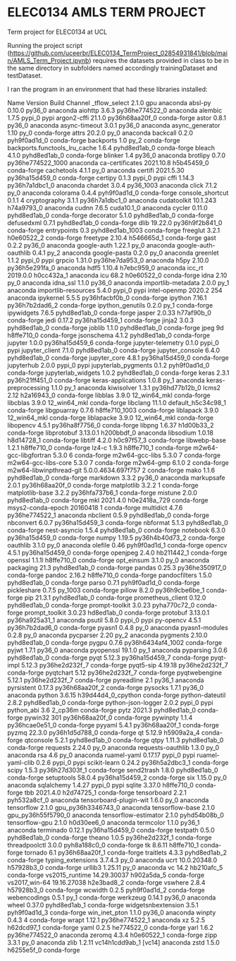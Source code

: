 # ELEC0134 AMLS TERM PROJECT
Term project for ELEC0134 at UCL

Running the project script (https://github.com/uceerbr/ELEC0134_TermProject_02854931841/blob/main/AMLS_Term_Project.ipynb) requires the datasets provided in class to be in the same directory in subfolders named accordingly trainingDataset and testDataset.

I ran the program in an environment that had these libraries installed:

Name                      Version                 Build       Channel
_tflow_select             2.1.0                       gpu    anaconda
absl-py                   0.10.0                   py36_0    anaconda
aiohttp                   3.6.3            py36he774522_0    anaconda
alembic                   1.7.5                    pypi_0    pypi
argon2-cffi               21.1.0           py36h68aa20f_0    conda-forge
astor                     0.8.1                    py36_0    anaconda
async-timeout             3.0.1                    py36_0    anaconda
async_generator           1.10                       py_0    conda-forge
attrs                     20.2.0                     py_0    anaconda
backcall                  0.2.0              pyh9f0ad1d_0    conda-forge
backports                 1.0                        py_2    conda-forge
backports.functools_lru_cache 1.6.4              pyhd8ed1ab_0    conda-forge
bleach                    4.1.0              pyhd8ed1ab_0    conda-forge
blinker                   1.4                      py36_0    anaconda
brotlipy                  0.7.0           py36he774522_1000    anaconda
ca-certificates           2021.10.8            h5b45459_0    conda-forge
cachetools                4.1.1                      py_0    anaconda
certifi                   2021.5.30        py36ha15d459_0    conda-forge
certipy                   0.1.3                    pypi_0    pypi
cffi                      1.14.3           py36h7a1dbc1_0    anaconda
chardet                   3.0.4                 py36_1003    anaconda
click                     7.1.2                      py_0    anaconda
colorama                  0.4.4              pyh9f0ad1d_0    conda-forge
console_shortcut          0.1.1                         4
cryptography              3.1.1            py36h7a1dbc1_0    anaconda
cudatoolkit               10.1.243             h74a9793_0    anaconda
cudnn                     7.6.5                cuda10.1_0    anaconda
cycler                    0.11.0             pyhd8ed1ab_0    conda-forge
decorator                 5.1.0              pyhd8ed1ab_0    conda-forge
defusedxml                0.7.1              pyhd8ed1ab_0    conda-forge
dlib                      19.22.0          py36h9f2b841_0    conda-forge
entrypoints               0.3             pyhd8ed1ab_1003    conda-forge
freeglut                  3.2.1                h0e60522_2    conda-forge
freetype                  2.10.4               h546665d_1    conda-forge
gast                      0.2.2                    py36_0    anaconda
google-auth               1.22.1                     py_0    anaconda
google-auth-oauthlib      0.4.1                      py_2    anaconda
google-pasta              0.2.0                      py_0    anaconda
greenlet                  1.1.2                    pypi_0    pypi
grpcio                    1.31.0           py36he7da953_0    anaconda
h5py                      2.10.0           py36h5e291fa_0    anaconda
hdf5                      1.10.4               h7ebc959_0    anaconda
icc_rt                    2019.0.0             h0cc432a_1    anaconda
icu                       68.2                 h0e60522_0    conda-forge
idna                      2.10                       py_0    anaconda
idna_ssl                  1.1.0                    py36_0    anaconda
importlib-metadata        2.0.0                      py_1    anaconda
importlib-resources       5.4.0                    pypi_0    pypi
intel-openmp              2020.2                      254    anaconda
ipykernel                 5.5.5            py36hfacbf0b_0    conda-forge
ipython                   7.16.1           py36h7b2dad6_2    conda-forge
ipython_genutils          0.2.0                      py_1    conda-forge
ipywidgets                7.6.5              pyhd8ed1ab_0    conda-forge
jasper                    2.0.33               h77af90b_0    conda-forge
jedi                      0.17.2           py36ha15d459_1    conda-forge
jinja2                    3.0.3              pyhd8ed1ab_0    conda-forge
joblib                    1.1.0              pyhd8ed1ab_0    conda-forge
jpeg                      9d                   h8ffe710_0    conda-forge
jsonschema                4.1.2              pyhd8ed1ab_0    conda-forge
jupyter                   1.0.0            py36ha15d459_6    conda-forge
jupyter-telemetry         0.1.0                    pypi_0    pypi
jupyter_client            7.1.0              pyhd8ed1ab_0    conda-forge
jupyter_console           6.4.0              pyhd8ed1ab_0    conda-forge
jupyter_core              4.8.1            py36ha15d459_0    conda-forge
jupyterhub                2.0.0                    pypi_0    pypi
jupyterlab_pygments       0.1.2              pyh9f0ad1d_0    conda-forge
jupyterlab_widgets        1.0.2              pyhd8ed1ab_0    conda-forge
keras                     2.3.1            py36h21ff451_0    conda-forge
keras-applications        1.0.8                      py_1    anaconda
keras-preprocessing       1.1.0                      py_1    anaconda
kiwisolver                1.3.1            py36hd77b12b_0
lcms2                     2.12                 h2a16943_0    conda-forge
libblas                   3.9.0              12_win64_mkl    conda-forge
libcblas                  3.9.0              12_win64_mkl    conda-forge
libclang                  11.1.0          default_h5c34c98_1    conda-forge
libgpuarray               0.7.6             h8ffe710_1003    conda-forge
liblapack                 3.9.0              12_win64_mkl    conda-forge
liblapacke                3.9.0              12_win64_mkl    conda-forge
libopencv                 4.5.1            py36ha8f7756_0    conda-forge
libpng                    1.6.37               h1d00b33_2    conda-forge
libprotobuf               3.13.0.1             h200bbdf_0    anaconda
libsodium                 1.0.18               h8d14728_1    conda-forge
libtiff                   4.2.0                h0c97f57_3    conda-forge
libwebp-base              1.2.1                h8ffe710_0    conda-forge
lz4-c                     1.9.3                h8ffe710_1    conda-forge
m2w64-gcc-libgfortran     5.3.0                         6    conda-forge
m2w64-gcc-libs            5.3.0                         7    conda-forge
m2w64-gcc-libs-core       5.3.0                         7    conda-forge
m2w64-gmp                 6.1.0                         2    conda-forge
m2w64-libwinpthread-git   5.0.0.4634.697f757               2    conda-forge
mako                      1.1.6              pyhd8ed1ab_0    conda-forge
markdown                  3.3.2                    py36_0    anaconda
markupsafe                2.0.1            py36h68aa20f_0    conda-forge
matplotlib                3.2.2                         1    conda-forge
matplotlib-base           3.2.2            py36hfa737b6_1    conda-forge
mistune                   2.0.0              pyhd8ed1ab_0    conda-forge
mkl                       2021.4.0           h0e2418a_729    conda-forge
msys2-conda-epoch         20160418                      1    conda-forge
multidict                 4.7.6            py36he774522_1    anaconda
nbclient                  0.5.9              pyhd8ed1ab_0    conda-forge
nbconvert                 6.0.7            py36ha15d459_3    conda-forge
nbformat                  5.1.3              pyhd8ed1ab_0    conda-forge
nest-asyncio              1.5.4              pyhd8ed1ab_0    conda-forge
notebook                  6.3.0            py36ha15d459_0    conda-forge
numpy                     1.19.5           py36h4b40d73_2    conda-forge
oauthlib                  3.1.0                      py_0    anaconda
olefile                   0.46               pyh9f0ad1d_1    conda-forge
opencv                    4.5.1            py36ha15d459_0    conda-forge
openjpeg                  2.4.0                hb211442_1    conda-forge
openssl                   1.1.1l               h8ffe710_0    conda-forge
opt_einsum                3.1.0                      py_0    anaconda
packaging                 21.3               pyhd8ed1ab_0    conda-forge
pandas                    0.25.3           py36he350917_0    conda-forge
pandoc                    2.16.2               h8ffe710_0    conda-forge
pandocfilters             1.5.0              pyhd8ed1ab_0    conda-forge
parso                     0.7.1              pyh9f0ad1d_0    conda-forge
pickleshare               0.7.5                   py_1003    conda-forge
pillow                    8.2.0            py36h9cbe6be_1    conda-forge
pip                       21.3.1             pyhd8ed1ab_0    conda-forge
prometheus_client         0.12.0             pyhd8ed1ab_0    conda-forge
prompt-toolkit            3.0.23             pyha770c72_0    conda-forge
prompt_toolkit            3.0.23               hd8ed1ab_0    conda-forge
protobuf                  3.13.0.1         py36ha925a31_1    anaconda
psutil                    5.8.0                    pypi_0    pypi
py-opencv                 4.5.1            py36h7b2dad6_0    conda-forge
pyasn1                    0.4.8                      py_0    anaconda
pyasn1-modules            0.2.8                      py_0    anaconda
pycparser                 2.20                       py_2    anaconda
pygments                  2.10.0             pyhd8ed1ab_0    conda-forge
pygpu                     0.7.6           py36h6434af4_1002    conda-forge
pyjwt                     1.7.1                    py36_0    anaconda
pyopenssl                 19.1.0                     py_1    anaconda
pyparsing                 3.0.6              pyhd8ed1ab_0    conda-forge
pyqt                      5.12.3           py36ha15d459_7    conda-forge
pyqt-impl                 5.12.3           py36he2d232f_7    conda-forge
pyqt5-sip                 4.19.18          py36he2d232f_7    conda-forge
pyqtchart                 5.12             py36he2d232f_7    conda-forge
pyqtwebengine             5.12.1           py36he2d232f_7    conda-forge
pyreadline                2.1                      py36_1    anaconda
pyrsistent                0.17.3           py36h68aa20f_2    conda-forge
pysocks                   1.7.1                    py36_0    anaconda
python                    3.6.15          h39d44d4_0_cpython    conda-forge
python-dateutil           2.8.2              pyhd8ed1ab_0    conda-forge
python-json-logger        2.0.2                    pypi_0    pypi
python_abi                3.6                     2_cp36m    conda-forge
pytz                      2021.3             pyhd8ed1ab_0    conda-forge
pywin32                   301              py36h68aa20f_0    conda-forge
pywinpty                  1.1.4            py36hcae0e51_0    conda-forge
pyyaml                    5.4.1            py36h68aa20f_1    conda-forge
pyzmq                     22.3.0           py36h1d5d788_0    conda-forge
qt                        5.12.9               h5909a2a_4    conda-forge
qtconsole                 5.2.1              pyhd8ed1ab_0    conda-forge
qtpy                      1.11.3             pyhd8ed1ab_0    conda-forge
requests                  2.24.0                     py_0    anaconda
requests-oauthlib         1.3.0                      py_0    anaconda
rsa                       4.6                        py_0    anaconda
ruamel-yaml               0.17.17                  pypi_0    pypi
ruamel-yaml-clib          0.2.6                    pypi_0    pypi
scikit-learn              0.24.2           py36h5a2dbc3_1    conda-forge
scipy                     1.5.3            py36h27d303f_1    conda-forge
send2trash                1.8.0              pyhd8ed1ab_0    conda-forge
setuptools                58.0.4           py36ha15d459_2    conda-forge
six                       1.15.0                     py_0    anaconda
sqlalchemy                1.4.27                   pypi_0    pypi
sqlite                    3.37.0               h8ffe710_0    conda-forge
tbb                       2021.4.0             h2d74725_1    conda-forge
tensorboard               2.2.1              pyh532a8cf_0    anaconda
tensorboard-plugin-wit    1.6.0                      py_0    anaconda
tensorflow                2.1.0           gpu_py36h3346743_0    anaconda
tensorflow-base           2.1.0           gpu_py36h55f5790_0    anaconda
tensorflow-estimator      2.1.0              pyhd54b08b_0
tensorflow-gpu            2.1.0                h0d30ee6_0    anaconda
termcolor                 1.1.0                    py36_1    anaconda
terminado                 0.12.1           py36ha15d459_0    conda-forge
testpath                  0.5.0              pyhd8ed1ab_0    conda-forge
theano                    1.0.5            py36he2d232f_1    conda-forge
threadpoolctl             3.0.0              pyh8a188c0_0    conda-forge
tk                        8.6.11               h8ffe710_1    conda-forge
tornado                   6.1              py36h68aa20f_1    conda-forge
traitlets                 4.3.3              pyhd8ed1ab_2    conda-forge
typing_extensions         3.7.4.3                    py_0    anaconda
ucrt                      10.0.20348.0         h57928b3_0    conda-forge
urllib3                   1.25.11                    py_0    anaconda
vc                        14.2                 hb210afc_5    conda-forge
vs2015_runtime            14.29.30037          h902a5da_5    conda-forge
vs2017_win-64             19.16.27038          h2e3bad8_2    conda-forge
vswhere                   2.8.4                h57928b3_0    conda-forge
wcwidth                   0.2.5              pyh9f0ad1d_2    conda-forge
webencodings              0.5.1                      py_1    conda-forge
werkzeug                  0.14.1                   py36_0    anaconda
wheel                     0.37.0             pyhd8ed1ab_1    conda-forge
widgetsnbextension        3.5.1              pyh9f0ad1d_3    conda-forge
win_inet_pton             1.1.0                    py36_0    anaconda
winpty                    0.4.3                         4    conda-forge
wrapt                     1.12.1           py36he774522_1    anaconda
xz                        5.2.5                h62dcd97_1    conda-forge
yaml                      0.2.5                he774522_0    conda-forge
yarl                      1.6.2            py36he774522_0    anaconda
zeromq                    4.3.4                h0e60522_1    conda-forge
zipp                      3.3.1                      py_0    anaconda
zlib                      1.2.11           vc14h1cdd9ab_1  [vc14]  anaconda
zstd                      1.5.0                h6255e5f_0    conda-forge
